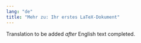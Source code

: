 ```yaml
---
lang: "de"
title: "Mehr zu: Ihr erstes LaTeX-Dokument"
---
```

Translation to be added _after_ English text completed.

